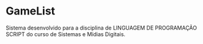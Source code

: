 # GameList
Sistema desenvolvido para a disciplina de LINGUAGEM DE PROGRAMAÇÃO SCRIPT do curso de Sistemas e Mídias Digitais.
